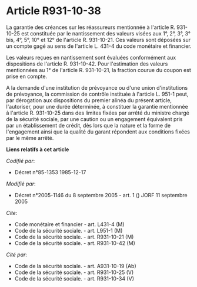 # Article R931-10-38

La garantie des créances sur les réassureurs mentionnée à l'article R. 931-10-25 est constituée par le nantissement des
valeurs visées aux 1°, 2°, 3°, 3° bis, 4°, 5°, 10° et 12° de l'article R. 931-10-21. Ces valeurs sont déposées sur un compte
gagé au sens de l'article L. 431-4 du code monétaire et financier.

Les valeurs reçues en nantissement sont évaluées conformément aux dispositions de l'article R. 931-10-42. Pour l'estimation
des valeurs mentionnées au 1° de l'article R. 931-10-21, la fraction courue du coupon est prise en compte.

A la demande d'une institution de prévoyance ou d'une union d'institutions de prévoyance, la commission de contrôle instituée
à l'article L. 951-1 peut, par dérogation aux dispositions du premier alinéa du présent article, l'autoriser, pour une durée
déterminée, à constituer la garantie mentionnée à l'article R. 931-10-25 dans des limites fixées par arrêté du ministre
chargé de la sécurité sociale, par une caution ou un engagement équivalent pris par un établissement de crédit, dès lors que
la nature et la forme de l'engagement ainsi que la qualité du garant répondent aux conditions fixées par le même arrêté.

**Liens relatifs à cet article**

_Codifié par_:

  - Décret n°85-1353 1985-12-17

_Modifié par_:

  - Décret n°2005-1146 du 8 septembre 2005 - art. 1 () JORF 11 septembre 2005

_Cite_:

  - Code monétaire et financier - art. L431-4 (M)
  - Code de la sécurité sociale. - art. L951-1 (M)
  - Code de la sécurité sociale. - art. R931-10-21 (M)
  - Code de la sécurité sociale. - art. R931-10-42 (M)

_Cité par_:

  - Code de la sécurité sociale. - art. A931-10-19 (Ab)
  - Code de la sécurité sociale. - art. R931-10-25 (V)
  - Code de la sécurité sociale. - art. R931-10-34 (V)
